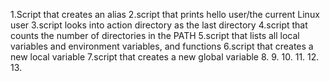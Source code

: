 1.Script that creates an alias
2.script that prints hello user/the current Linux user
3.script looks into action directory as the last directory
4.script that counts the number of directories in the PATH
5.script that lists all local variables and environment variables, and functions
6.script that creates a new local variable
7.script that creates a new global variable
8.
9.
10.
11.
12.
13.
